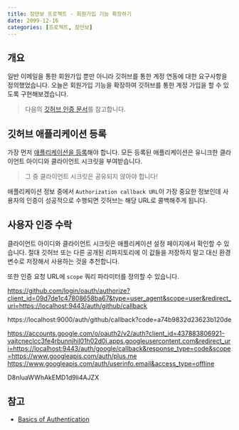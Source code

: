 ```yaml
---
title: 잠만보 프로젝트 - 회원가입 기능 확장하기
date: 2099-12-16
categories: [프로젝트, 잠만보]
---
```


## 개요
일반 이메일을 통한 회원가입 뿐만 아니라 깃허브를 통한 계정 연동에 대한 요구사항을 정의했었습니다. 오늘은 회원가입 기능을 확장하여 깃허브를 통한 계정 가입을 할 수 있도록 구현해보겠습니다.

> 다음의 [깃허브 인증 문서](https://developer.github.com/v3/guides/basics-of-authentication)를 참고합니다.

## 깃허브 애플리케이션 등록
가장 먼저 [애플리케이션을 등록](https://github.com/settings/applications/new)해야 합니다. 모든 등록된 애플리케이션은 유니크한 클라이언트 아이디와 클라이언트 시크릿을 부여받습니다.
> 그 중 클라이언트 시크릿은 공유되지 않아야 합니다!   

애플리케이션 정보 중에서 `Authorization callback URL`이 가장 중요한 정보인데 사용자의 인증이 성공적으로 수행되면 깃허브는 해당 URL로 콜백해주게 됩니다.

## 사용자 인증 수락   
클라이언트 아이디와 클라이언트 시크릿은 애플리케이션 설정 페이지에서 확인할 수 있습니다. 절대 깃허브 또는 다른 공개된 리파지토리에 이 값들을 저장하지 말고 대신 환경 변수로 저장해서 사용하는 것을 추천합니다.

또한 인증 요청 URL에 `scope` 쿼리 파라미터를 정의할 수 있습니다.


https://github.com/login/oauth/authorize?client_id=09d7de1c47808658ba67&type=user_agent&scope=user&redirect_uri=https://localhost:9443/auth/github/callback

https://localhost:9000/auth/github/callback?code=a74b9832d23623b120de

https://accounts.google.com/o/oauth2/v2/auth?client_id=437883806921-vajtcneclcc3fe4rbunnjhil01h02d0i.apps.googleusercontent.com&redirect_uri=https://localhost:9443/auth/google/callback&response_type=code&scope=https://www.googleapis.com/auth/plus.me https://www.googleapis.com/auth/userinfo.email&access_type=offline



D8nIuaWWhAkEMD1d9li4AJZX

## 참고
- [Basics of Authentication](https://developer.github.com/v3/guides/basics-of-authentication)
